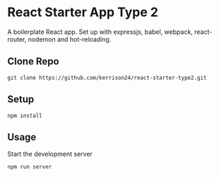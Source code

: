 # React Starter App Type 2
A boilerplate React app.
Set up with expressjs, babel, webpack, react-router, nodemon and hot-reloading.


Clone Repo
---
```
git clone https://github.com/kerrison24/react-starter-type2.git
```


Setup
---

```
npm install
```


Usage
---
Start the development server
```
npm run server
```
